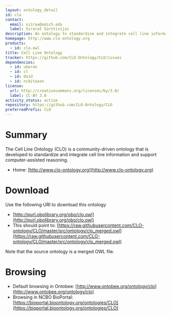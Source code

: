 ```yaml
---
layout: ontology_detail
id: clo
contact:
  email: siiraa@umich.edu
  label: Sirarat Sarntivijai
description: An ontology to standardize and integrate cell line information and to support computer-assisted reasoning.
homepage: http://www.clo-ontology.org
products:
  - id: clo.owl
title: Cell Line Ontology
tracker: https://github.com/CLO-Ontology/CLO/issues
dependencies:
  - id: uberon
  - id: cl
  - id: doid
  - id: ncbitaxon
license:
  url: http://creativecommons.org/licenses/by/3.0/
  label: CC-BY 3.0
activity_status: active
repository: https://github.com/CLO-Ontology/CLO
preferredPrefix: CLO
---
```


# Summary

The Cell Line Ontology (CLO) is a community-driven ontology that is developed to standardize and integrate cell line information and support computer-assisted reasoning.

* Home: [http://www.clo-ontology.org](http://www.clo-ontology.org)  

# Download

Use the following URI to download this ontology

* [http://purl.obolibrary.org/obo/clo.owl](http://purl.obolibrary.org/obo/clo.owl)
* This should point to: [https://raw.githubusercontent.com/CLO-ontology/CLO/master/src/ontology/clo_merged.owl](https://raw.githubusercontent.com/CLO-ontology/CLO/master/src/ontology/clo_merged.owl) 

Note that the source ontology is a merged OWL file.  

# Browsing

* Default browsing in Ontobee: [http://www.ontobee.org/ontology/clo](http://www.ontobee.org/ontology/clo)
* Browsing in NCBO BioPortal: [https://bioportal.bioontology.org/ontologies/CLO](https://bioportal.bioontology.org/ontologies/CLO)

